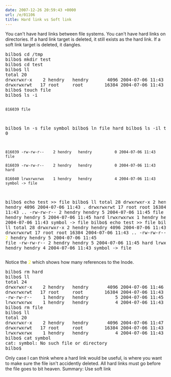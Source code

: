 ```yaml
---
date: 2007-12-26 20:59:43 +0000
url: /e/01106
title: Hard link vs Soft link
---
```


<html>
You can't have hard links between file systems.
You can't have hard links on directories.
If a hard link target is deleted, it still exists as the hard link.
If a soft link target is deleted, it dangles.
<pre>
bilbo$ cd /tmp
bilbo$ mkdir test
bilbo$ cd test
bilbo$ ll
total 20
drwxrwxr-x    2 hendry   hendry       4096 2004-07-06 11:43 .
drwxrwxrwt   17 root     root        16384 2004-07-06 11:43 ..
bilbo$ touch file
bilbo$ ls -i

	816039 file
bilbo$ ln -s file symbol
bilbo$ ln file hard
bilbo$ ls -il
total 0

	816039 -rw-rw-r--    2 hendry   hendry          0 2004-07-06 11:43 file

	816039 -rw-rw-r--    2 hendry   hendry          0 2004-07-06 11:43 hard

	816040 lrwxrwxrwx    1 hendry   hendry          4 2004-07-06 11:43 symbol -> file
bilbo$ echo test >> file
bilbo$ ll
total 28
drwxrwxr-x    2 hendry   hendry       4096 2004-07-06 11:43 .
drwxrwxrwt   17 root     root        16384 2004-07-06 11:43 ..
-rw-rw-r--    2 hendry   hendry          5 2004-07-06 11:45 file
-rw-rw-r--    2 hendry   hendry          5 2004-07-06 11:45 hard
lrwxrwxrwx    1 hendry   hendry          4 2004-07-06 11:43 symbol -> file
bilbo$ echo test >> file
bilbo$ ll
total 28
drwxrwxr-x    2 hendry   hendry       4096 2004-07-06 11:43 .
drwxrwxrwt   17 root     root        16384 2004-07-06 11:43 ..
-rw-rw-r--    <span style="color: yellow;">2</span> hendry   hendry          5 2004-07-06 11:45 file
-rw-rw-r--    2 hendry   hendry          5 2004-07-06 11:45 hard
lrwxrwxrwx    1 hendry   hendry          4 2004-07-06 11:43 symbol -> file
</pre>
Notice the <span style="color: yellow;">2</span> which shows how many references to the Inode.
<pre>
bilbo$ rm hard
bilbo$ ll
total 24
drwxrwxr-x    2 hendry   hendry       4096 2004-07-06 11:46 .
drwxrwxrwt   17 root     root        16384 2004-07-06 11:43 ..
-rw-rw-r--    1 hendry   hendry          5 2004-07-06 11:45 file
lrwxrwxrwx    1 hendry   hendry          4 2004-07-06 11:43 symbol -> file
bilbo$ rm file
bilbo$ ll
total 20
drwxrwxr-x    2 hendry   hendry       4096 2004-07-06 11:47 .
drwxrwxrwt   17 root     root        16384 2004-07-06 11:43 ..
lrwxrwxrwx    1 hendry   hendry          4 2004-07-06 11:43 symbol -> file
bilbo$ cat symbol
cat: symbol: No such file or directory
bilbo$
</pre>
Only case I can think where a hard link would be useful, is where you want to make sure the file isn't accidently deleted. All hard links must go before the file goes to bit heaven.
Summary: Use soft link
</html>
